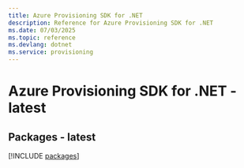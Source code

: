 ```yaml
---
title: Azure Provisioning SDK for .NET
description: Reference for Azure Provisioning SDK for .NET
ms.date: 07/03/2025
ms.topic: reference
ms.devlang: dotnet
ms.service: provisioning
---
```

# Azure Provisioning SDK for .NET - latest
## Packages - latest
[!INCLUDE [packages](provisioning-index.md)]